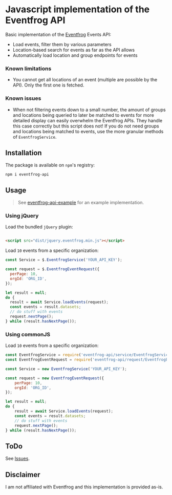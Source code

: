 # Javascript implementation of the Eventfrog API

Basic implementation of the [Eventfrog](https://eventfrog.ch) Events API:

* Load events, filter them by various parameters
* Location-based search for events as far as the API allows
* Automatically load location and group endpoints for events

### Known limitations

* You cannot get all locations of an event (multiple are possible by the API). Only the first one is fetched.

### Known issues

* When not filtering events down to a small number, the amount of groups and locations being queried to later be matched
  to events for more detailed display can easily overwhelm the Eventfrog APIs. They handle this case correctly but this
  script does not! If you do not need groups and locations being matched to events, use the more granular methods
  of `EventfrogService`.

## Installation

The package is available on `npm`'s registry:

```shell
npm i eventfrog-api
```

## Usage

> See [eventfrog-api-example](https://github.com/poljpocket/eventfrog-api-example) for an example implementation.

### Using jQuery

Load the bundled `jQuery` plugin:

```html

<script src="dist/jquery.eventfrog.min.js"></script>
```

Load `10` events from a specific organization:

```js
const Service = $.EventfrogService('YOUR_API_KEY');

const request = $.EventfrogEventRequest({
  perPage: 10,
  orgId: 'ORG_ID',
});

let result = null;
do {
  result = await Service.loadEvents(request);
  const events = result.datasets;
  // do stuff with events
  request.nextPage();
} while (result.hasNextPage());
```

### Using commonJS

Load `10` events from a specific organization:

```js
const EventfrogService = require('eventfrog-api/service/EventfrogService');
const EventfrogEventRequest = require('eventfrog-api/request/EventfrogEventRequest');

const Service = new EventfrogService('YOUR_API_KEY');

const request = new EventfrogEventRequest({
    perPage: 10,
    orgId: 'ORG_ID',
});

let result = null;
do {
    result = await Service.loadEvents(request);
    const events = result.datasets;
    // do stuff with events
    request.nextPage();
} while (result.hasNextPage());
```

## ToDo

See [Issues](https://github.com/poljpocket/eventfrog-api/issues).

## Disclaimer

I am not affiliated with Eventfrog and this implementation is provided as-is.
